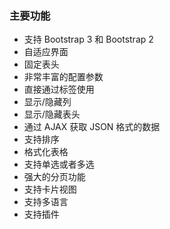 ### 主要功能

* 支持 Bootstrap 3 和 Bootstrap 2
* 自适应界面
* 固定表头
* 非常丰富的配置参数
* 直接通过标签使用
* 显示/隐藏列
* 显示/隐藏表头
* 通过 AJAX 获取 JSON 格式的数据
* 支持排序
* 格式化表格
* 支持单选或者多选
* 强大的分页功能
* 支持卡片视图
* 支持多语言
* 支持插件